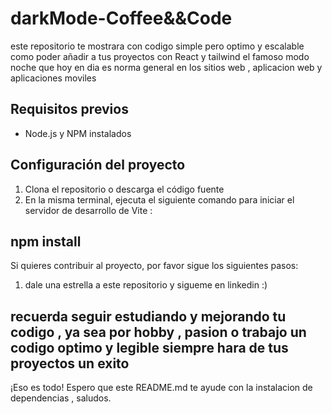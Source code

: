 # darkMode-Coffee&&Code
este repositorio te mostrara con codigo simple pero optimo y escalable como poder añadir a tus proyectos con React y tailwind el famoso modo noche que hoy en dia es norma general en los sitios web , aplicacion web y aplicaciones moviles
## Requisitos previos
- Node.js y NPM instalados
## Configuración del proyecto
1. Clona el repositorio o descarga el código fuente
2. En la misma terminal, ejecuta el siguiente comando para iniciar el servidor de desarrollo de Vite :
## npm install
Si quieres contribuir al proyecto, por favor sigue los siguientes pasos:
1. dale una estrella a este repositorio y sigueme en linkedin :)
## recuerda seguir estudiando y mejorando tu codigo , ya sea por hobby , pasion o trabajo un codigo optimo y legible siempre hara de tus proyectos un exito
¡Eso es todo! Espero que este README.md te ayude con la instalacion de dependencias , saludos.

